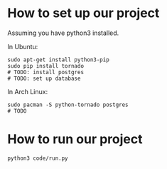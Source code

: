 # How to set up our project

Assuming you have python3 installed.

In Ubuntu:

    sudo apt-get install python3-pip
    sudo pip install tornado
    # TODO: install postgres
    # TODO: set up database
    
In Arch Linux:

    sudo pacman -S python-tornado postgres
    # TODO


# How to run our project

    python3 code/run.py


